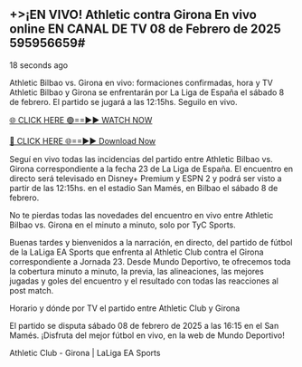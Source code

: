 ## +>¡EN VIVO! Athletic contra Girona En vivo online EN CANAL DE TV 08 de Febrero de 2025 595956659#

18 seconds ago

Athletic Bilbao vs. Girona en vivo: formaciones confirmadas, hora y TV
Athletic Bilbao y Girona se enfrentarán por La Liga de España el sábado 8 de febrero. El partido se jugará a las 12:15hs. Seguilo en vivo.

[🌐 CLICK HERE 🟢==►► WATCH NOW](https://cutt.ly/frqoNRnE)

[🔴 CLICK HERE 🌐==►► Download Now](https://cutt.ly/frqoNRnE)

Seguí en vivo todas las incidencias del partido entre Athletic Bilbao vs. Girona correspondiente a la fecha 23 de La Liga de España. El encuentro en directo será televisado en Disney+ Premium y ESPN 2 y podrá ser visto a partir de las 12:15hs. en el estadio San Mamés, en Bilbao el sábado 8 de febrero.

No te pierdas todas las novedades del encuentro en vivo entre Athletic Bilbao vs. Girona en el minuto a minuto, solo por TyC Sports.

Buenas tardes y bienvenidos a la narración, en directo, del partido de fútbol de la LaLiga EA Sports que enfrenta al Athletic Club contra el Girona correspondiente a Jornada 23. Desde Mundo Deportivo, te ofrecemos toda la cobertura minuto a minuto, la previa, las alineaciones, las mejores jugadas y goles del encuentro y el resultado con todas las reacciones al post match.

Horario y dónde por TV el partido entre Athletic Club y Girona

El partido se disputa sábado 08 de febrero de 2025 a las 16:15 en el San Mamés. ¡Disfruta del mejor fútbol en vivo, en la web de Mundo Deportivo!

Athletic Club - Girona | LaLiga EA Sports
